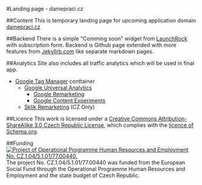 #Landing page - damepraci.cz

##Content
This is temporary landing page for upcoming application domain 
[damepraci.cz](http://damepraci.cz)

##Backend
There is a simple "Comming soon" widget from [LaunchRock](http://launchrock.com) with subscription form.
Backend is Github page extended with more features from [Jekyllrb.com](http://jekyllrb.com/) like separate markdown pages.

##Analytics
Site also includes all traffic analytics which will be used in final app.
* [Google Tag Manager](https://www.google.com/tagmanager/) conttainer
  * [Google Universal Analytics](http://www.google.com/analytics/)
    * [Google Remarketing](https://www.google.com/ads/innovations/remarketing.html)
    * [Google Content Experiments](https://support.google.com/analytics/answer/1745147?hl=en)
  * [Sklik Remarketing](http://sklik.cz.sblog.cz/2014/01/22/136) (CZ Only)

##Licence
This work is licensed under a [Creative Commons Attribution-ShareAlike 3.0 Czech Republic License](http://creativecommons.org/licenses/by-sa/3.0/cz/), which complies with the [licence of Schema.org](http://schema.org/docs/terms.html).

##Funding
<a href="http://esfcr.cz/" target="_blank"><img src="https://www.damepraci.cz/assets/oplzz_banner_en.png" alt="Project of Operational Programme Human Resources and Employment No. CZ.1.04/5.1.01/77.00440."></a>
The project No. CZ.1.04/5.1.01/77.00440 was funded from the European Social Fund through the Operational Programme Human Resources and Employment and the state budget of Czech Republic.
